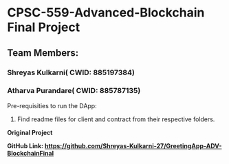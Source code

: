 # CPSC-559-Advanced-Blockchain Final Project

## Team Members:

### Shreyas Kulkarni( CWID: 885197384)
### Atharva Purandare( CWID: 885787135)

Pre-requisities to run the DApp:

1. Find readme files for client and contract from their respective folders.

**Original Project**


**GitHub Link: https://github.com/Shreyas-Kulkarni-27/GreetingApp-ADV-BlockchainFinal**

